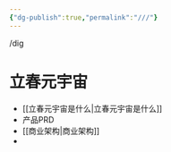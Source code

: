 ```yaml
---
{"dg-publish":true,"permalink":"///"}
---
```


/dig
# 立春元宇宙

- [[立春元宇宙是什么\|立春元宇宙是什么]]
- 产品PRD
- [[商业架构\|商业架构]]
- 